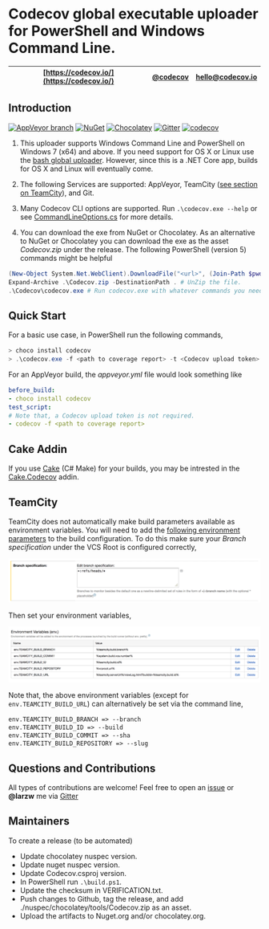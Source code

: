 # Codecov global executable uploader for PowerShell and Windows Command Line.

| [https://codecov.io/](https://codecov.io/) | [@codecov](https://twitter.com/codecov) | [hello@codecov.io](mailto:hello@codecov.io) |
| ------------------------ | ------------- | --------------------- |

## Introduction

[![AppVeyor branch](https://img.shields.io/appveyor/ci/larzw/codecov-exe/master.svg)](https://ci.appveyor.com/project/larzw/codecov-exe/branch/master)
[![NuGet](https://img.shields.io/nuget/v/Codecov.svg)](https://www.nuget.org/packages/Codecov/)
[![Chocolatey](https://img.shields.io/chocolatey/v/codecov.svg)](https://chocolatey.org/packages/codecov)
[![Gitter](https://img.shields.io/gitter/room/nwjs/nw.js.svg?maxAge=2592000)](https://gitter.im/codecov/support)
[![codecov](https://codecov.io/gh/codecov/codecov-exe/branch/master/graph/badge.svg)](https://codecov.io/gh/codecov/codecov-exe)

1. This uploader supports Windows Command Line and PowerShell on Windows 7 (x64) and above. If you need support for OS X or Linux use the [bash global uploader](https://github.com/codecov/codecov-bash). However, since this is a .NET Core app, builds for OS X and Linux will eventually come.

2. The following Services are supported: AppVeyor, TeamCity ([see section on TeamCity](#teamcity)), and Git.

3. Many Codecov CLI options are supported. Run `.\codecov.exe --help` or see [CommandLineOptions.cs](https://github.com/codecov/codecov-exe/blob/master/Source/Codecov/Program/CommandLineOptions.cs) for more details.

4. You can download the exe from NuGet or Chocolatey. As an alternative to NuGet or Chocolatey you can download the exe as the asset *Codecov.zip* under the release. The following PowerShell (version 5) commands might be helpful

```PowerShell
(New-Object System.Net.WebClient).DownloadFile("<url>", (Join-Path $pwd "Codecov.zip")) # Download Codecov.zip from github release.
Expand-Archive .\Codecov.zip -DestinationPath . # UnZip the file.
.\Codecov\codecov.exe # Run codecov.exe with whatever commands you need.
```

## Quick Start

For a basic use case, in PowerShell run the following commands,

```PowerShell
> choco install codecov
> .\codecov.exe -f <path to coverage report> -t <Codecov upload token>
```

For an AppVeyor build, the *appveyor.yml* file would look something like

```yml
before_build:
- choco install codecov
test_script:
# Note that, a Codecov upload token is not required.
- codecov -f <path to coverage report>
```

## Cake Addin

If you use [Cake](http://cakebuild.net/) (C# Make) for your builds, you may be intrested in the [Cake.Codecov](https://github.com/cake-contrib/Cake.Codecov) addin.

## TeamCity

TeamCity does not automatically make build parameters available as environment variables. You will need to add the [following environment parameters](https://github.com/codecov/support/wiki/TeamCity) to the build configuration. To do this make sure your *Branch specification* under the VCS Root is configured correctly,

<p>
  <img src="./Images/branch-spec.png" width="1000em"/>
</p>

Then set your environment variables,

<p>
  <img src="./Images/envs.png" width="1000em"/>
</p>

Note that, the above environment variables (except for `env.TEAMCITY_BUILD_URL`) can alternatively be set via the command line,

```
env.TEAMCITY_BUILD_BRANCH => --branch
env.TEAMCITY_BUILD_ID => --build
env.TEAMCITY_BUILD_COMMIT => --sha
env.TEAMCITY_BUILD_REPOSITORY => --slug
```

## Questions and Contributions

All types of contributions are welcome! Feel free to open an [issue](https://github.com/codecov/codecov-exe/issues) or **@larzw** me via [Gitter](https://gitter.im/codecov/support)

## Maintainers

To create a release (to be automated)
* Update chocolatey nuspec version.
* Update nuget nuspec version.
* Update Codecov.csproj version.
* In PowerShell run `.\build.ps1`.
* Update the checksum in VERIFICATION.txt.
* Push changes to Github, tag the release, and add ./nuspec/chocolatey/tools/Codecov.zip as an asset.
* Upload the artifacts to Nuget.org and/or chocolatey.org.
